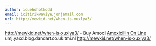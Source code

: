 ```yaml
---
author: icuehohotkodd
email: icitirik@aviye.jonjamail.com
url: http://mewkid.net/when-is-xuxlya3/
---
```


http://mewkid.net/when-is-xuxlya3/ - Buy Amoxil <a href="http://mewkid.net/when-is-xuxlya3/">Amoxicillin On Line</a> umj.yaxd.blog.dandart.co.uk.tmi.nl http://mewkid.net/when-is-xuxlya3/